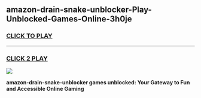 
## amazon-drain-snake-unblocker-Play-Unblocked-Games-Online-3h0je
<h3>
<a href="https://premium76.site?title=amazon-drain-snake-unblocker&ref=25A">CLICK TO PLAY</a></h3>
<hr>

<h3>
<a href="https://premium76.site?title=amazon-drain-snake-unblocker&ref=25A">CLICK 2 PLAY</a>
  
</h3>

<a href="https://premium76.site?title=amazon-drain-snake-unblocker&ref=25A"><img src="https://clearcache.store/games.png"></a>


**amazon-drain-snake-unblocker games unblocked: Your Gateway to Fun and Accessible Online Gaming**
